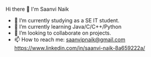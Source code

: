  Hi there 👋 I'm Saanvi Naik
- 🔭 I’m currently studying as a SE IT student.
- 🌱 I’m currently learning Java/C/C++/Python 
- 👯 I’m looking to collaborate on projects.
- 📫 How to reach me: saanvipnaik@gmail.com
                       https://www.linkedin.com/in/saanvi-naik-8a659222a/
